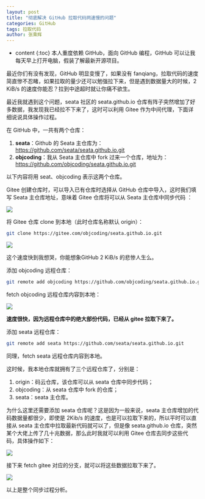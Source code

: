 ```yaml
---
layout: post
title: "彻底解决 GitHub 拉取代码网速慢的问题"
categories: GitHub
tags: 拉取代码
author: 张乘辉
---
```


* content
{:toc}
本人重度依赖 GitHub，面向 GitHub 编程，GitHub 可以让我每天早上打开电脑，假装了解最新开源项目。

最近你们有没有发现，GitHub 明显变慢了，如果没有 fanqiang，拉取代码的速度简直惨不忍睹，如果拉取的量少还可以勉强拉下来，但是遇到数据量大的时候，2 KiB/s 的速度你能忍？拉到中途超时就让你痛不欲生。

最近我就遇到这个问题，seata 社区的 seata.github.io 仓库有阵子突然增加了好多数据，我发现我已经拉不下来了，这时可以利用 Gitee 作为中间代理，下面详细说说具体操作过程。









在 GitHub 中，一共有两个仓库：

1. **seata**：Github 的 Seata 主仓库为：https://github.com/seata/seata.github.io.git
2. **objcoding**：我从 Seata 主仓库中 fork 过来一个仓库，地址为：https://github.com/objcoding/seata.github.io.git

以下内容将用 seat、objcoding 表示这两个仓库。



Gitee 创建仓库时，可以导入已有仓库时选择从 GitHub 仓库中导入，这时我们填写 Seata 主仓库地址，意味着 Gitee 仓库将可以从 Seata 主仓库中同步代码 ：

![](https://raw.githubusercontent.com/objcoding/md-picture/master/img/20200115202001.png)

将 Gitee 仓库 clone 到本地（此时仓库名称默认 origin）：

```bash
git clone https://gitee.com/objcoding/seata.github.io.git
```

![](https://raw.githubusercontent.com/objcoding/md-picture/master/img/20200115204049.png)

这个速度快到我想哭，你能想象GitHub 2 KiB/s 的悲惨人生么。

添加 objcoding 远程仓库：

```bash
git remote add objcoding https://github.com/objcoding/seata.github.io.git
```

fetch objcoding 远程仓库内容到本地：

![](https://raw.githubusercontent.com/objcoding/md-picture/master/img/20200115204257.png)

**速度很快，因为远程仓库中的绝大部份代码，已经从 gitee 拉取下来了。**

添加 seata 远程仓库：

```bash
git remote add seata https://github.com/seata/seata.github.io.git
```

同理，fetch seata 远程仓库内容到本地。

这时候，我本地仓库就拥有了三个远程仓库了，分别是：

1. origin：码云仓库，该仓库可以从 seata 仓库中同步代码；
2. objcoding：从 seata 仓库中 fork 的仓库；
3. seata：seata 主仓库。

为什么这里还需要添加 seata 仓库呢？这是因为一般来说，seata 主仓库增加的代码数据量都很少，即使是 2Kib/s 的速度，也是可以拉取下来的，所以平时可以直接从 seata 主仓库中拉取最新代码就可以了，但是像 seata.github.io 仓库，突然某个大佬上传了几十兆数据，那么此时我就可以利用 Gitee 仓库去同步这些代码，具体操作如下：

![](https://raw.githubusercontent.com/objcoding/md-picture/master/img/20200115202542.png)

接下来 fetch gitee 对应的分支，就可以将这些数据拉取下来了。

![](https://raw.githubusercontent.com/objcoding/md-picture/master/img/20200115214037.png)

以上是整个同步过程分析。


